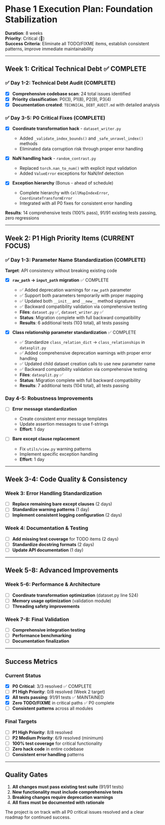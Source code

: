 # Phase 1 Execution Plan: Foundation Stabilization

**Duration**: 8 weeks  
**Priority**: Critical (🔴)  
**Success Criteria**: Eliminate all TODO/FIXME items, establish consistent patterns, improve immediate maintainability  

---

## Week 1: Critical Technical Debt ✅ COMPLETE

### ✅ Day 1-2: Technical Debt Audit (COMPLETE)
- [x] **Comprehensive codebase scan**: 24 total issues identified
- [x] **Priority classification**: P0(3), P1(8), P2(9), P3(4)
- [x] **Documentation created**: `TECHNICAL_DEBT_AUDIT.md` with detailed analysis

### ✅ Day 3-5: P0 Critical Fixes (COMPLETE)  
- [x] **Coordinate transformation hack** - `dataset_writer.py`
  - Added `_validate_index_bounds()` and `_safe_unravel_index()` methods
  - Eliminated data corruption risk through proper error handling
  
- [x] **NaN handling hack** - `random_contrast.py`  
  - Replaced `torch.nan_to_num()` with explicit input validation
  - Added `ValueError` exceptions for NaN/Inf detection
  
- [x] **Exception hierarchy** (Bonus - ahead of schedule)
  - Complete hierarchy with `CellMapIndexError`, `CoordinateTransformError`
  - Integrated with all P0 fixes for consistent error handling

**Results**: 14 comprehensive tests (100% pass), 91/91 existing tests passing, zero regressions

---

## Week 2: P1 High Priority Items (CURRENT FOCUS)

### ✅ Day 1-3: Parameter Name Standardization (COMPLETE)
**Target**: API consistency without breaking existing code

- [x] **`raw_path` → `input_path` migration** ✅ COMPLETE
  - ✅ Added deprecation warnings for `raw_path` parameter
  - ✅ Support both parameters temporarily with proper mapping  
  - ✅ Updated both `__init__` and `__new__` method signatures
  - ✅ Backward compatibility validation via comprehensive testing
  - **Files**: `dataset.py` ✅, `dataset_writer.py` ✅
  - **Status**: Migration complete with full backward compatibility
  - **Results**: 6 additional tests (103 total), all tests passing

- [x] **Class relationship parameter standardization** ✅ COMPLETE  
  - ✅ Standardize `class_relation_dict` → `class_relationships` in `datasplit.py`
  - ✅ Added comprehensive deprecation warnings with proper error handling
  - ✅ Updated child dataset creation calls to use new parameter name
  - ✅ Backward compatibility validation via comprehensive testing
  - **Files**: `datasplit.py` ✅
  - **Status**: Migration complete with full backward compatibility
  - **Results**: 7 additional tests (104 total), all tests passing

### Day 4-5: Robustness Improvements
- [ ] **Error message standardization**
  - Create consistent error message templates
  - Update assertion messages to use f-strings
  - **Effort**: 1 day

- [ ] **Bare except clause replacement**
  - Fix `utils/view.py` warning patterns
  - Implement specific exception handling
  - **Effort**: 1 day

---

## Week 3-4: Code Quality & Consistency

### Week 3: Error Handling Standardization
- [ ] **Replace remaining bare except clauses** (2 days)
- [ ] **Standardize warning patterns** (1 day)  
- [ ] **Implement consistent logging configuration** (2 days)

### Week 4: Documentation & Testing
- [ ] **Add missing test coverage** for TODO items (2 days)
- [ ] **Standardize docstring formats** (2 days)
- [ ] **Update API documentation** (1 day)

---

## Week 5-8: Advanced Improvements

### Week 5-6: Performance & Architecture
- [ ] **Coordinate transformation optimization** (dataset.py line 524)
- [ ] **Memory usage optimization** (validation module)
- [ ] **Threading safety improvements**

### Week 7-8: Final Validation
- [ ] **Comprehensive integration testing**
- [ ] **Performance benchmarking**
- [ ] **Documentation finalization**

---

## Success Metrics

### Current Status
- [x] **P0 Critical**: 3/3 resolved ✅ COMPLETE
- [ ] **P1 High Priority**: 0/8 resolved (Week 2 target)
- [x] **All tests passing**: 91/91 tests ✅ MAINTAINED
- [x] **Zero TODO/FIXME** in critical paths ✅ P0 complete
- [ ] **Consistent patterns** across all modules

### Final Targets
- [ ] **P1 High Priority**: 8/8 resolved
- [ ] **P2 Medium Priority**: 6/9 resolved (minimum)
- [ ] **100% test coverage** for critical functionality
- [ ] **Zero hack code** in entire codebase
- [ ] **Consistent error handling** patterns

---

## Quality Gates

1. **All changes must pass existing test suite** (91/91 tests)
2. **New functionality must include comprehensive tests**
3. **Breaking changes require deprecation warnings**
4. **All fixes must be documented with rationale**

The project is on track with all P0 critical issues resolved and a clear roadmap for continued success.
